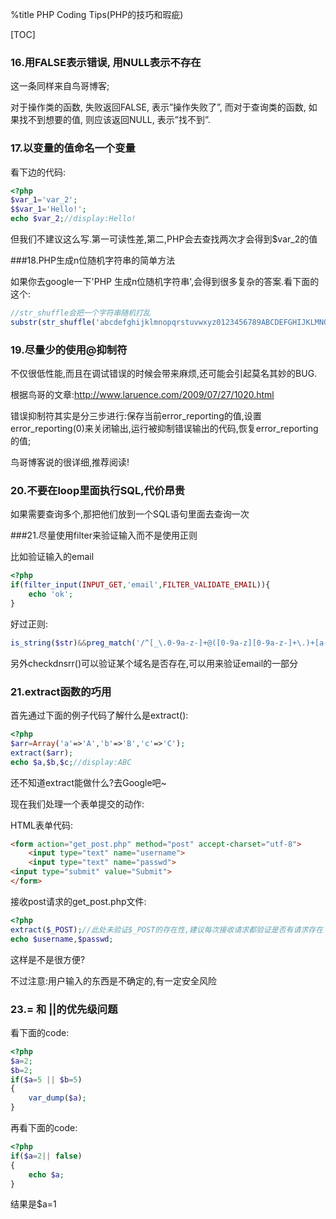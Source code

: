 %title PHP Coding Tips(PHP的技巧和瑕疵)

[TOC]

### 16.用FALSE表示错误, 用NULL表示不存在

这一条同样来自鸟哥博客;

对于操作类的函数, 失败返回FALSE, 表示”操作失败了”, 而对于查询类的函数, 如果找不到想要的值, 则应该返回NULL, 表示”找不到”. 

### 17.以变量的值命名一个变量

看下边的代码: 
```php
<?php
$var_1='var_2';
$$var_1='Hello!';
echo $var_2;//display:Hello!
```
但我们不建议这么写.第一可读性差,第二,PHP会去查找两次才会得到$var_2的值 

###18.PHP生成n位随机字符串的简单方法

如果你去google一下'PHP 生成n位随机字符串',会得到很多复杂的答案.看下面的这个: 

```php
//str_shuffle会把一个字符串随机打乱
substr(str_shuffle('abcdefghijklmnopqrstuvwxyz0123456789ABCDEFGHIJKLMNOPQRSTUVWXYZ'), 0, $ni);
```
### 19.尽量少的使用@抑制符

不仅很低性能,而且在调试错误的时候会带来麻烦,还可能会引起莫名其妙的BUG.

根据鸟哥的文章:http://www.laruence.com/2009/07/27/1020.html

错误抑制符其实是分三步进行:保存当前error_reporting的值,设置error_reporting(0)来关闭输出,运行被抑制错误输出的代码,恢复error_reporting的值;

鸟哥博客说的很详细,推荐阅读! 

### 20.不要在loop里面执行SQL,代价昂贵

如果需要查询多个,那把他们放到一个SQL语句里面去查询一次 

###21.尽量使用filter来验证输入而不是使用正则

比如验证输入的email 
```php
<?php
if(filter_input(INPUT_GET,'email',FILTER_VALIDATE_EMAIL)){
    echo 'ok';
}
```
好过正则:
```php
is_string($str)&&preg_match('/^[_\.0-9a-z-]+@([0-9a-z][0-9a-z-]+\.)+[a-z]{2,4}$/',$str);
```
另外checkdnsrr()可以验证某个域名是否存在,可以用来验证email的一部分 

### 21.extract函数的巧用

首先通过下面的例子代码了解什么是extract(): 

```php
<?php
$arr=Array('a'=>'A','b'=>'B','c'=>'C');
extract($arr);
echo $a,$b,$c;//display:ABC
```
还不知道extract能做什么?去Google吧~

现在我们处理一个表单提交的动作:

HTML表单代码: 
```html
<form action="get_post.php" method="post" accept-charset="utf-8">
    <input type="text" name="username">
    <input type="text" name="passwd">
<input type="submit" value="Submit">
</form>
```
接收post请求的get_post.php文件: 
```php
<?php
extract($_POST);//此处未验证$_POST的存在性,建议每次接收请求都验证是否有请求存在
echo $username,$passwd;
```
这样是不是很方便?

不过注意:用户输入的东西是不确定的,有一定安全风险 

### 23.= 和 ||的优先级问题

看下面的code:
```php
<?php
$a=2;
$b=2;
if($a=5 || $b=5)
{
    var_dump($a);
}
```
再看下面的code:
```php
<?php
if($a=2|| false)
{
    echo $a;
}
```
结果是$a=1 
